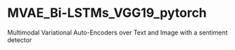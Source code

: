 # MVAE_Bi-LSTMs_VGG19_pytorch
Multimodal Variational Auto-Encoders over Text and Image  with  a sentiment detector
